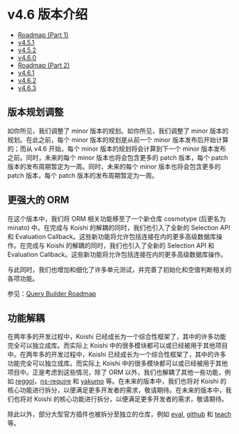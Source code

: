 # v4.6 版本介绍

- [Roadmap (Part 1)](https://github.com/koishijs/koishi/issues/578)
- [v4.5.1](https://github.com/koishijs/koishi/releases/tag/4.5.1)
- [v4.5.2](https://github.com/koishijs/koishi/releases/tag/4.5.2)
- [v4.6.0](https://github.com/koishijs/koishi/releases/tag/4.6.0)
- [Roadmap (Part 2)](https://github.com/koishijs/koishi/issues/615)
- [v4.6.1](https://github.com/koishijs/koishi/releases/tag/4.6.1)
- [v4.6.2](https://github.com/koishijs/koishi/releases/tag/4.6.2)
- [v4.6.3](https://github.com/koishijs/koishi/releases/tag/4.6.3)

## 版本规划调整

如你所见，我们调整了 minor 版本的规划。如你所见，我们调整了 minor 版本的规划。在此之前，每个 minor 版本的规划是从前一个 minor 版本发布后开始计算的；而从 v4.6 开始，每个 minor 版本的规划将会计算到下一个 minor 版本发布之前。同时，未来的每个 minor 版本也将会包含更多的 patch 版本，每个 patch 版本的发布周期暂定为一周。同时，未来的每个 minor 版本也将会包含更多的 patch 版本，每个 patch 版本的发布周期暂定为一周。

## 更强大的 ORM

在这个版本中，我们将 ORM 相关功能移至了一个新仓库 cosmotype (后更名为 minato) 中。在完成与 Koishi 的解耦的同时，我们也引入了全新的 Selection API 和 Evaluation Callback。这些新功能将允许包括连接在内的更多高级数据库操作。在完成与 Koishi 的解耦的同时，我们也引入了全新的 Selection API 和 Evaluation Callback。这些新功能将允许包括连接在内的更多高级数据库操作。

与此同时，我们也增加和细化了许多单元测试，并完善了初始化和空值判断相关的各项功能。

参见：[Query Builder Roadmap](https://github.com/koishijs/koishi/issues/595)

## 功能解耦

在两年多的开发过程中，Koishi 已经成长为一个综合性框架了，其中的许多功能完全可以独立成库。而实际上 Koishi 中的很多模块都可以或已经被用于其他项目中。在两年多的开发过程中，Koishi 已经成长为一个综合性框架了，其中的许多功能完全可以独立成库。而实际上 Koishi 中的很多模块都可以或已经被用于其他项目中。正是考虑到这些情况，除了 ORM 以外，我们也解耦了其他一些功能，例如 [reggol](https://github.com/shigma/reggol)，[ns-require](https://github.com/shigma/ns-require) 和 [yakumo](https://github.com/shigma/yakumo) 等。在未来的版本中，我们也将对 Koishi 的核心功能进行拆分，以便满足更多开发者的需求，敬请期待。在未来的版本中，我们也将对 Koishi 的核心功能进行拆分，以便满足更多开发者的需求，敬请期待。

除此以外，部分大型官方插件也被拆分至独立的仓库，例如 [eval](https://github.com/koishijs/koishi-plugin-eval), [github](https://github.com/koishijs/koishi-plugin-github) 和 [teach](https://github.com/koishijs/koishi-plugin-dialogue) 等。
